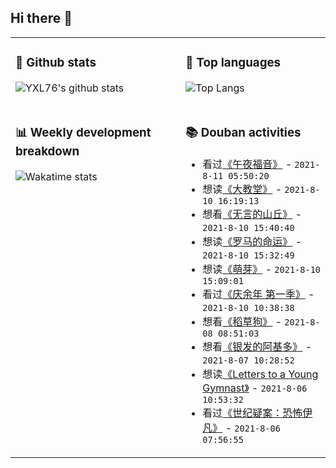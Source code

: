 ## Hi there 👋

<table>
<tr>
<td valign="top" width="54%">

### 🔭 Github stats

![YXL76's github stats](https://github-readme-stats.yxl76.vercel.app/api?username=YXL76&count_private=true&show_icons=true&include_all_commits=true&theme=prussian&line_height=28&disable_animations=true)

</td>

<td valign="top" width="46%">

### 🌱 Top languages

![Top Langs](https://github-readme-stats.yxl76.vercel.app/api/top-langs/?username=YXL76&layout=compact&theme=prussian&langs_count=8&hide=HTML,CSS,SCSS)

</td>
</tr>
<tr>
<td valign="top" width="54%">

### 📊 Weekly development breakdown

![Wakatime stats](https://github-readme-stats.yxl76.vercel.app/api/wakatime?username=YXL76&layout=compact&theme=prussian)


</td>
<td valign="top" width="46%">

### 📚 Douban activities

- 看过[《午夜福音》](http://movie.douban.com/subject/34996025/) - `2021-8-11 05:50:20`
- 想读[《大教堂》](https://book.douban.com/subject/35023455/) - `2021-8-10 16:19:13`
- 想看[《无言的山丘》](http://movie.douban.com/subject/1298944/) - `2021-8-10 15:40:40`
- 想读[《罗马的命运》](https://book.douban.com/subject/34432189/) - `2021-8-10 15:32:49`
- 想读[《萌芽》](https://book.douban.com/subject/2050778/) - `2021-8-10 15:09:01`
- 看过[《庆余年 第一季》](http://movie.douban.com/subject/25853071/) - `2021-8-10 10:38:38`
- 想看[《稻草狗》](http://movie.douban.com/subject/1293028/) - `2021-8-08 08:51:03`
- 想看[《银发的阿基多》](http://movie.douban.com/subject/1448722/) - `2021-8-07 10:28:52`
- 想读[《Letters to a Young Gymnast》](https://book.douban.com/subject/6875817/) - `2021-8-06 10:53:32`
- 看过[《世纪疑案：恐怖伊凡》](http://movie.douban.com/subject/34869343/) - `2021-8-06 07:56:55`

</td>
</tr>
</table>

<!--
**YXL76/YXL76** is a ✨ _special_ ✨ repository because its `README.md` (this file) appears on your GitHub profile.

Here are some ideas to get you started:

- 🔭 I’m currently working on ...
- 🌱 I’m currently learning ...
- 👯 I’m looking to collaborate on ...
- 🤔 I’m looking for help with ...
- 💬 Ask me about ...
- 📫 How to reach me: ...
- 😄 Pronouns: ...
- ⚡ Fun fact: ...
-->
